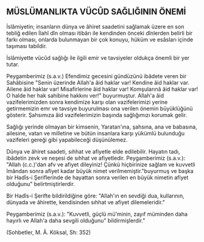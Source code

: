 ## MÜSLÜMANLIKTA VÜCÛD SAĞLIĞININ ÖNEMİ

İslâmiyetin; insanların dünya ve âhiret saadetini sağlamak üze­re en son tebliğ edilen İlahî dîn olması itibârı ile kendinden önceki dînlerden belirli bir farkı olması, onlarda bulunmayan bir çok konuyu, hüküm ve esâsları içinde taşıması tabiîdir.

İslâmiyette vücûd sağlığı ile ilgili emir ve tavsiyeler oldukça önemli bir yer tutar.

Peygamberimiz (s.a.v.) Efendimiz gecesini gündüzünü ibâdete veren bir Sahâbisine "Senin üzerinde Allah'a âid haklar var! Ken­dine âid haklar var. Ailene âid haklar var! Misafirlerine âid haklar var! Komşularınâ âid haklar var! O halde her hak sahibine hakkını ver!" buyurmuştur. Allah'a âid vazifelerimizden sonra kendimize karşı olan vazifelerimizi yerine getirmemizin emr ve tavsiye buyurulması ona verilen önemin büyüklüğünü gösterir. Şahsımıza âid vazifelerimizin başında sağlığımızı korumak gelir.

Sağlığı yerinde olmayan bir kimsenin, Yaratan'ına, şahsına, ana ve babasına, ailesine, vatan ve milletine ve bütün insanlara karşı yükümlü bulunduğu vazifeleri gereği gibi yapabileceği düşünülemez.

Dünya ve âhiret saadeti, sıhhat ve afiyetle elde edilebilir. Hayatın tadı, ibâdetin zevk ve neşesi de sıhhat ve afiyetledir. Peygamberimiz (s.a.v.): "Allah (c.c.)'dan afv ve afiyet dileyiniz! Çünkü hiçbirinize sağ­lam ve kuvvetli îmândan sonra afiyet kadar büyük nimet verilmemiş­tir."buyurmuş ve başka bir Hadîs-i Şeriflerinde de hayattan sonra veri­len en büyük nimetin afiyet olduğunu" belirtmiştirlerdir.

Bir Hadîs-i Şerifte bildirildiğine göre: "Allah'ın en sevdiği dua, kullarının, dünyada ve âhirette, kendisinden sıhhat ve afiyet dilemeleridir."

Peygamberimiz (s.a.v.): "Kuvvetli, güçlü mü'minin, zayıf mü­minden daha hayırlı ve Allah'a daha sevgili olduğunu" bildirmiş­lerdir."

(Sohbetler, M. Â. Köksal, Sh: 352)
